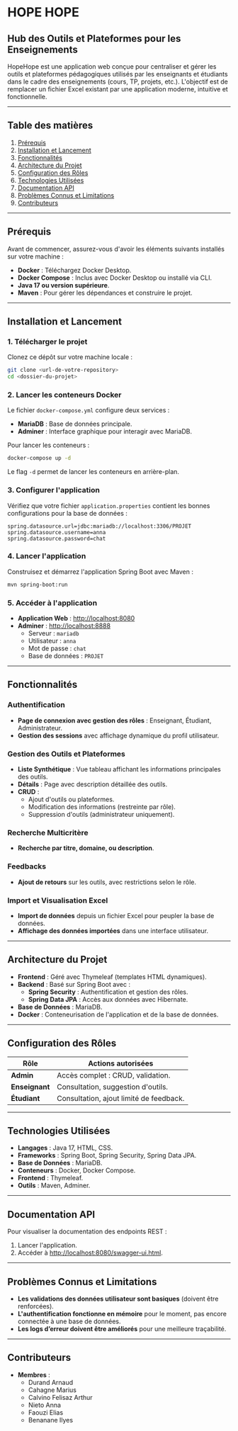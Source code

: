 # HOPE HOPE

## Hub des Outils et Plateformes pour les Enseignements

HopeHope est une application web conçue pour centraliser et gérer les outils et plateformes pédagogiques utilisés par les enseignants et étudiants dans le cadre des enseignements (cours, TP, projets, etc.). L'objectif est de remplacer un fichier Excel existant par une application moderne, intuitive et fonctionnelle.

---

## Table des matières

1. [Prérequis](#prérequis)
2. [Installation et Lancement](#installation-et-lancement)
3. [Fonctionnalités](#fonctionnalités)
4. [Architecture du Projet](#architecture-du-projet)
5. [Configuration des Rôles](#configuration-des-rôles)
6. [Technologies Utilisées](#technologies-utilisées)
7. [Documentation API](#documentation-api)
8. [Problèmes Connus et Limitations](#problèmes-connus-et-limitations)
9. [Contributeurs](#contributeurs)

---

## Prérequis

Avant de commencer, assurez-vous d'avoir les éléments suivants installés sur votre machine :

- **Docker** : Téléchargez Docker Desktop.
- **Docker Compose** : Inclus avec Docker Desktop ou installé via CLI.
- **Java 17 ou version supérieure**.
- **Maven** : Pour gérer les dépendances et construire le projet.

---

## Installation et Lancement

### 1. Télécharger le projet

Clonez ce dépôt sur votre machine locale :

```bash
git clone <url-de-votre-repository>
cd <dossier-du-projet>
```

### 2. Lancer les conteneurs Docker

Le fichier `docker-compose.yml` configure deux services :

- **MariaDB** : Base de données principale.
- **Adminer** : Interface graphique pour interagir avec MariaDB.

Pour lancer les conteneurs :

```bash
docker-compose up -d
```

Le flag `-d` permet de lancer les conteneurs en arrière-plan.

### 3. Configurer l'application

Vérifiez que votre fichier `application.properties` contient les bonnes configurations pour la base de données :

```properties
spring.datasource.url=jdbc:mariadb://localhost:3306/PROJET
spring.datasource.username=anna
spring.datasource.password=chat
```

### 4. Lancer l'application

Construisez et démarrez l'application Spring Boot avec Maven :

```bash
mvn spring-boot:run
```

### 5. Accéder à l'application

- **Application Web** : [http://localhost:8080](http://localhost:8080)
- **Adminer** : [http://localhost:8888](http://localhost:8888)
  - Serveur : `mariadb`
  - Utilisateur : `anna`
  - Mot de passe : `chat`
  - Base de données : `PROJET`

---

## Fonctionnalités

### Authentification

- **Page de connexion avec gestion des rôles** : Enseignant, Étudiant, Administrateur.
- **Gestion des sessions** avec affichage dynamique du profil utilisateur.

### Gestion des Outils et Plateformes

- **Liste Synthétique** : Vue tableau affichant les informations principales des outils.
- **Détails** : Page avec description détaillée des outils.
- **CRUD** :
  - Ajout d'outils ou plateformes.
  - Modification des informations (restreinte par rôle).
  - Suppression d'outils (administrateur uniquement).

### Recherche Multicritère

- **Recherche par titre, domaine, ou description**.

### Feedbacks

- **Ajout de retours** sur les outils, avec restrictions selon le rôle.

### Import et Visualisation Excel

- **Import de données** depuis un fichier Excel pour peupler la base de données.
- **Affichage des données importées** dans une interface utilisateur.

---

## Architecture du Projet

- **Frontend** : Géré avec Thymeleaf (templates HTML dynamiques).
- **Backend** : Basé sur Spring Boot avec :
  - **Spring Security** : Authentification et gestion des rôles.
  - **Spring Data JPA** : Accès aux données avec Hibernate.
- **Base de Données** : MariaDB.
- **Docker** : Conteneurisation de l'application et de la base de données.

---

## Configuration des Rôles

| Rôle       | Actions autorisées                          |
|------------|--------------------------------------------|
| **Admin**  | Accès complet : CRUD, validation.          |
| **Enseignant** | Consultation, suggestion d'outils.       |
| **Étudiant**   | Consultation, ajout limité de feedback. |

---

## Technologies Utilisées

- **Langages** : Java 17, HTML, CSS.
- **Frameworks** : Spring Boot, Spring Security, Spring Data JPA.
- **Base de Données** : MariaDB.
- **Conteneurs** : Docker, Docker Compose.
- **Frontend** : Thymeleaf.
- **Outils** : Maven, Adminer.

---

## Documentation API

Pour visualiser la documentation des endpoints REST :

1. Lancer l'application.
2. Accéder à [http://localhost:8080/swagger-ui.html](http://localhost:8080/swagger-ui.html).

---

## Problèmes Connus et Limitations

- **Les validations des données utilisateur sont basiques** (doivent être renforcées).
- **L'authentification fonctionne en mémoire** pour le moment, pas encore connectée à une base de données.
- **Les logs d’erreur doivent être améliorés** pour une meilleure traçabilité.

---

## Contributeurs

- **Membres** :
  - Durand Arnaud
  - Cahagne Marius
  - Calvino Felisaz Arthur
  - Nieto Anna
  - Faouzi Elias
  - Benanane Ilyes
